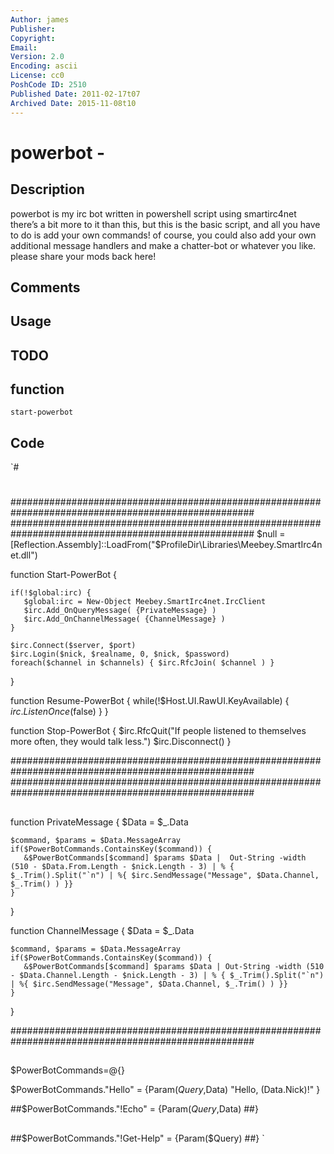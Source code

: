 ```yaml
---
Author: james
Publisher: 
Copyright: 
Email: 
Version: 2.0
Encoding: ascii
License: cc0
PoshCode ID: 2510
Published Date: 2011-02-17t07
Archived Date: 2015-11-08t10
---
```


# powerbot - 

## Description

powerbot is my irc bot written in powershell script using smartirc4net  there’s a bit more to it than this, but this is the basic script, and all you have to do is add your own commands!  of course, you could also add your own additional message handlers and make a chatter-bot or whatever you like. please share your mods back here!

## Comments



## Usage



## TODO



## function

`start-powerbot`

## Code

`#
 #
 ####################################################################################################
 ####################################################################################################
 $null = [Reflection.Assembly]::LoadFrom("$ProfileDir\Libraries\Meebey.SmartIrc4net.dll")
 
 function Start-PowerBot {
   
    if(!$global:irc) { 
       $global:irc = New-Object Meebey.SmartIrc4net.IrcClient
       $irc.Add_OnQueryMessage( {PrivateMessage} )
       $irc.Add_OnChannelMessage( {ChannelMessage} )
    }
    
    $irc.Connect($server, $port)
    $irc.Login($nick, $realname, 0, $nick, $password)
    foreach($channel in $channels) { $irc.RfcJoin( $channel ) }
 }
 
 function Resume-PowerBot {
    while(!$Host.UI.RawUI.KeyAvailable) { $irc.ListenOnce($false) }
 }
 
 function Stop-PowerBot {
    $irc.RfcQuit("If people listened to themselves more often, they would talk less.")
    $irc.Disconnect()
 }
 
 ####################################################################################################
 ####################################################################################################
 ##
 
 function PrivateMessage { 
    $Data = $_.Data
    
    $command, $params = $Data.MessageArray
    if($PowerBotCommands.ContainsKey($command)) {
       &$PowerBotCommands[$command] $params $Data |  Out-String -width (510 - $Data.From.Length - $nick.Length - 3) | % { $_.Trim().Split("`n") | %{ $irc.SendMessage("Message", $Data.Channel, $_.Trim() ) }}
    }
 }
 
 function ChannelMessage {
    $Data = $_.Data
    
    $command, $params = $Data.MessageArray
    if($PowerBotCommands.ContainsKey($command)) {
       &$PowerBotCommands[$command] $params $Data | Out-String -width (510 - $Data.Channel.Length - $nick.Length - 3) | % { $_.Trim().Split("`n") | %{ $irc.SendMessage("Message", $Data.Channel, $_.Trim() ) }}
    }
 }
 
 ####################################################################################################
 ##
 ##
 ##
 $PowerBotCommands=@{}
 
 $PowerBotCommands."Hello" = {Param($Query,$Data)
    "Hello, $($Data.Nick)!"
 }
 
 ##$PowerBotCommands."!Echo" = {Param($Query,$Data)
 ##}
 ##
 
 ##$PowerBotCommands."!Get-Help" = {Param($Query)
 ##}
`

